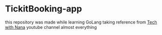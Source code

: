# TickitBooking-app

this repository was made while learning GoLang taking reference from [Tech with Nana](https://youtu.be/yyUHQIec83I) youtube channel
almost everything
